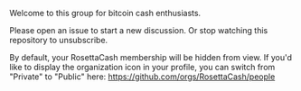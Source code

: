 Welcome to this group for bitcoin cash enthusiasts.

Please open an issue to start a new discussion.  Or stop watching this
repository to unsubscribe.

By default, your RosettaCash membership will be hidden from view. If
you'd like to display the organization icon in your profile, you can
switch from "Private" to "Public" here:
https://github.com/orgs/RosettaCash/people
